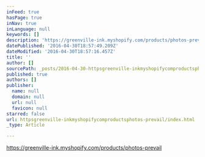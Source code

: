 ```yaml
---
inFeed: true
hasPage: true
inNav: true
inLanguage: null
keywords: []
description: 'https://greenville-ink.myshopify.com/products/photos-prevail'
datePublished: '2016-04-30T18:57:49.209Z'
dateModified: '2016-04-30T18:57:16.457Z'
title: ''
author: []
sourcePath: _posts/2016-04-30-httpsgreenville-inkmyshopifycomproductsphotos-prevail.md
published: true
authors: []
publisher:
  name: null
  domain: null
  url: null
  favicon: null
starred: false
url: httpsgreenville-inkmyshopifycomproductsphotos-prevail/index.html
_type: Article

---
```

https://greenville-ink.myshopify.com/products/photos-prevail